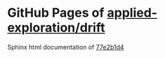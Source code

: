 GitHub Pages of [applied-exploration/drift](https://github.com/applied-exploration/drift.git)
===
Sphinx html documentation of [77e2b1d4](https://github.com/applied-exploration/drift/tree/77e2b1d469812b32ee6dfbd785814f269d04d66e)
